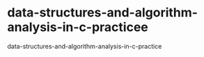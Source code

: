# data-structures-and-algorithm-analysis-in-c-practicee
data-structures-and-algorithm-analysis-in-c-practice
